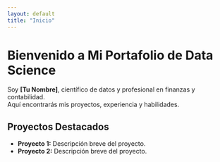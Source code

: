 ```yaml
---
layout: default
title: "Inicio"
---
```


# Bienvenido a Mi Portafolio de Data Science

Soy **[Tu Nombre]**, científico de datos y profesional en finanzas y contabilidad.  
Aquí encontrarás mis proyectos, experiencia y habilidades.

## Proyectos Destacados

- **Proyecto 1:** Descripción breve del proyecto.
- **Proyecto 2:** Descripción breve del proyecto.

<!-- Agrega secciones adicionales según necesites -->
